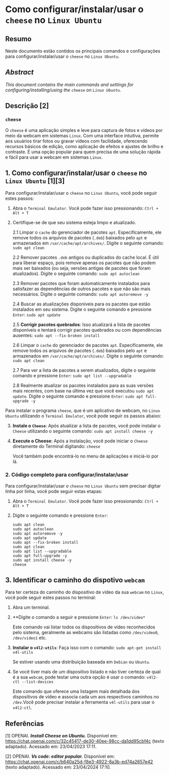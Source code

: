 # Como configurar/instalar/usar o `cheese` no `Linux Ubuntu`

## Resumo

Neste documento estão contidos os principais comandos e configurações para configurar/instalar/usar o `cheese` no `Linux Ubuntu`.

## _Abstract_

_This document contains the main commands and settings for configuring/installing/using the `cheese` on `Linux Ubuntu`._


## Descrição [2]

### `cheese`

O `cheese` é uma aplicação simples e leve para captura de fotos e vídeos por meio da webcam em sistemas `Linux`. Com uma interface intuitiva, permite aos usuários tirar fotos ou gravar vídeos com facilidade, oferecendo recursos básicos de edição, como aplicação de efeitos e ajustes de brilho e contraste. É uma opção popular para quem precisa de uma solução rápida e fácil para usar a webcam em sistemas `Linux`.


## 1. Como configurar/instalar/usar o `cheese` no `Linux Ubuntu` [1][3]

Para configurar/instalar/usar o `cheese` no `Linux Ubuntu`, você pode seguir estes passos:

1. Abra o `Terminal Emulator`. Você pode fazer isso pressionando: `Ctrl + Alt + T`

2. Certifique-se de que seu sistema esteja limpo e atualizado.

    2.1 Limpar o `cache` do gerenciador de pacotes `apt`. Especificamente, ele remove todos os arquivos de pacotes (`.deb`) baixados pelo `apt` e armazenados em `/var/cache/apt/archives/`. Digite o seguinte comando: `sudo apt clean` 
    
    2.2 Remover pacotes `.deb` antigos ou duplicados do cache local. É útil para liberar espaço, pois remove apenas os pacotes que não podem mais ser baixados (ou seja, versões antigas de pacotes que foram atualizados). Digite o seguinte comando: `sudo apt autoclean`

    2.3 Remover pacotes que foram automaticamente instalados para satisfazer as dependências de outros pacotes e que não são mais necessários. Digite o seguinte comando: `sudo apt autoremove -y`

    2.4 Buscar as atualizações disponíveis para os pacotes que estão instalados em seu sistema. Digite o seguinte comando e pressione `Enter`: `sudo apt update`

    2.5 **Corrigir pacotes quebrados**: Isso atualizará a lista de pacotes disponíveis e tentará corrigir pacotes quebrados ou com dependências ausentes: `sudo apt --fix-broken install`

    2.6 Limpar o `cache` do gerenciador de pacotes `apt`. Especificamente, ele remove todos os arquivos de pacotes (`.deb`) baixados pelo `apt` e armazenados em `/var/cache/apt/archives/`. Digite o seguinte comando: `sudo apt clean` 
    
    2.7 Para ver a lista de pacotes a serem atualizados, digite o seguinte comando e pressione `Enter`:  `sudo apt list --upgradable`

    2.8 Realmente atualizar os pacotes instalados para as suas versões mais recentes, com base na última vez que você executou `sudo apt update`. Digite o seguinte comando e pressione `Enter`: `sudo apt full-upgrade -y`
    

Para instalar o programa `cheese`, que é um aplicativo de webcam, no `Linux Ubuntu` utilizando o `Terminal Emulator`, você pode seguir os passos abaixo:

3. **Instale o `Cheese`**: Após atualizar a lista de pacotes, você pode instalar o `Cheese` utilizando o seguinte comando: `sudo apt install cheese -y`

4. **Execute o Cheese**: Após a instalação, você pode iniciar o `Cheese` diretamente do Terminal digitando: `cheese`

    Você também pode encontrá-lo no menu de aplicações e iniciá-lo por lá.

### 2. Código completo para configurar/instalar/usar

Para configurar/instalar/usar o `cheese` no `Linux Ubuntu` sem precisar digitar linha por linha, você pode seguir estas etapas:

1. Abra o `Terminal Emulator`. Você pode fazer isso pressionando: `Ctrl + Alt + T`

2. Digite o seguinte comando e pressione `Enter`:

    ```
    sudo apt clean                                                            
    sudo apt autoclean
    sudo apt autoremove -y
    sudo apt update
    sudo apt --fix-broken install
    sudo apt clean
    sudo apt list --upgradable
    sudo apt full-upgrade -y
    sudo apt install cheese -y
    cheese
    ```


## 3. Identificar o caminho do dispotivo `webcam`

Para ter certeza do caminho do dispositivo de vídeo da sua `webcam` no `Linux`, você pode seguir estes passos no terminal:

1. Abra um terminal.

2. **Digite o comando a seguir e pressione `Enter`: `ls /dev/video*`

    Este comando vai listar todos os dispositivos de vídeo reconhecidos pelo sistema, geralmente as webcams são listadas como `/dev/video0`, `/dev/video1` etc.

3. **Instalar o `v4l2-utils`**: Faça isso com o comando: `sudo apt-get install v4l-utils`
    
    Se estiver usando uma distribuição baseada em `Debian` ou `Ubuntu`.

4. Se você tiver mais de um dispositivo listado e não tiver certeza de qual é a sua `webcam`, pode testar uma outra opção é usar o comando:  `v4l2-ctl --list-devices`

    Este comando que oferece uma listagem mais detalhada dos dispositivos de vídeo e associa cada um aos respectivos caminhos no `/dev`.Você pode precisar instalar a ferramenta `v4l-utils` para usar o `v4l2-ctl`.


## Referências

[1] OPENAI. ***Install Cheese on Ubuntu.*** Disponível em: <https://chat.openai.com/c/32c45417-de30-40ee-98cc-da1dd95cbf4c> (texto adaptado). Acessado em: 23/04/2023 17:11.

[2] OPENAI. ***Vs code: editor popular.*** Disponível em: <https://chat.openai.com/c/b640a25d-f8e3-4922-8a3b-ed74a2657e42> (texto adaptado). Acessado em: 23/04/2024 17:10.

